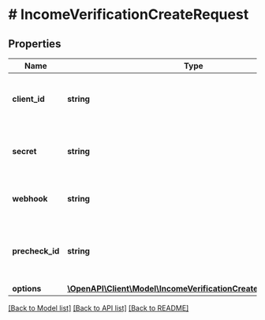 # # IncomeVerificationCreateRequest

## Properties

Name | Type | Description | Notes
------------ | ------------- | ------------- | -------------
**client_id** | **string** | Your Plaid API &#x60;client_id&#x60;. The &#x60;client_id&#x60; is required and may be provided either in the &#x60;PLAID-CLIENT-ID&#x60; header or as part of a request body. | [optional]
**secret** | **string** | Your Plaid API &#x60;secret&#x60;. The &#x60;secret&#x60; is required and may be provided either in the &#x60;PLAID-SECRET&#x60; header or as part of a request body. | [optional]
**webhook** | **string** | The URL endpoint to which Plaid should send webhooks related to the progress of the income verification process. |
**precheck_id** | **string** | The ID of a precheck created with &#x60;/income/verification/precheck&#x60;. Will be used to improve conversion of the income verification flow. | [optional]
**options** | [**\OpenAPI\Client\Model\IncomeVerificationCreateRequestOptions**](IncomeVerificationCreateRequestOptions.md) |  | [optional]

[[Back to Model list]](../../README.md#models) [[Back to API list]](../../README.md#endpoints) [[Back to README]](../../README.md)
